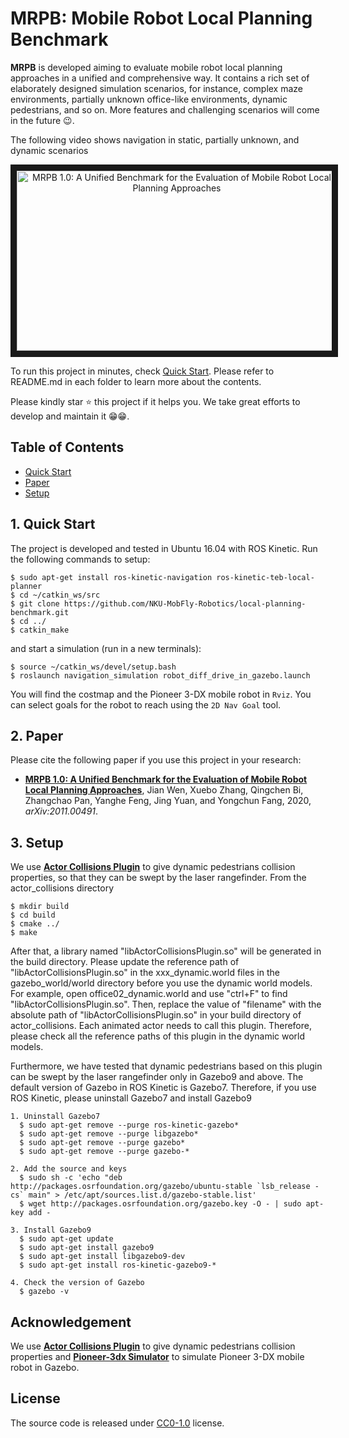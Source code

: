 # MRPB: Mobile Robot Local Planning Benchmark

**MRPB** is developed aiming to evaluate mobile robot local planning approaches in a unified and comprehensive way. 
It contains a rich set of elaborately designed simulation scenarios, for instance, complex maze environments, 
partially unknown office-like environments, dynamic pedestrians, and so on. 
More features and challenging scenarios will come in the future :wink:.

The following video shows navigation in static, partially unknown, and dynamic scenarios 
<a href="https://youtu.be/X-N0Sf0-ODY" target="_blank"><div align=center><img src="https://upload-images.jianshu.io/upload_images/9115568-09461a7b58f21087.png?imageMogr2/auto-orient/strip%7CimageView2/2/w/1240" 
alt="MRPB 1.0: A Unified Benchmark for the Evaluation of Mobile Robot Local Planning Approaches" width="512" height="288" border="10" /></div></a>

To run this project in minutes, check [Quick Start](#1-Quick-Start). Please refer to README.md in each folder to learn more about the contents.

Please kindly star :star: this project if it helps you. We take great efforts to develop and maintain it :grin::grin:.

## Table of Contents

* [Quick Start](#1-Quick-Start)
* [Paper](#2-Paper)
* [Setup](#3-Setup)

## 1. Quick Start

The project is developed and tested in Ubuntu 16.04 with ROS Kinetic. Run the following commands to setup:

```
$ sudo apt-get install ros-kinetic-navigation ros-kinetic-teb-local-planner
$ cd ~/catkin_ws/src
$ git clone https://github.com/NKU-MobFly-Robotics/local-planning-benchmark.git
$ cd ../
$ catkin_make
```
and start a simulation (run in a new terminals): 
```
$ source ~/catkin_ws/devel/setup.bash
$ roslaunch navigation_simulation robot_diff_drive_in_gazebo.launch
```
You will find the costmap and the Pioneer 3-DX mobile robot in ```Rviz```. You can select goals for the robot to reach using the ```2D Nav Goal``` tool.

## 2. Paper

Please cite the following paper if you use this project in your research: 

- [__MRPB 1.0: A Unified Benchmark for the Evaluation of Mobile Robot Local Planning Approaches__](https://arxiv.org/abs/2011.00491), Jian Wen, Xuebo Zhang,
Qingchen Bi, Zhangchao Pan, Yanghe Feng, Jing Yuan, and Yongchun Fang, 2020, _arXiv:2011.00491_.

## 3. Setup

We use [**Actor Collisions Plugin**](https://github.com/osrf/gazebo/tree/gazebo11/examples/plugins/actor_collisions) to give dynamic pedestrians collision properties, so that they can be swept by the laser rangefinder. From the actor_collisions directory
```
$ mkdir build
$ cd build
$ cmake ../
$ make
```
After that, a library named "libActorCollisionsPlugin.so" will be generated in the build directory. Please update the reference path of "libActorCollisionsPlugin.so" in the xxx_dynamic.world files in the gazebo_world/world directory before you use the dynamic world models. For example, open office02_dynamic.world and use "ctrl+F" to find "libActorCollisionsPlugin.so". Then, replace the value of "filename" with the absolute path of "libActorCollisionsPlugin.so" in your build directory of actor_collisions. Each animated actor needs to call this plugin. Therefore, please check all the reference paths of this plugin in the dynamic world models.

Furthermore, we have tested that dynamic pedestrians based on this plugin can be swept by the laser rangefinder only in Gazebo9 and above. The default version of Gazebo in ROS Kinetic is Gazebo7. Therefore, if you use ROS Kinetic, please uninstall Gazebo7 and install Gazebo9
```
1. Uninstall Gazebo7
  $ sudo apt-get remove --purge ros-kinetic-gazebo* 
  $ sudo apt-get remove --purge libgazebo* 
  $ sudo apt-get remove --purge gazebo* 
  $ sudo apt-get remove --purge gazebo-*

2. Add the source and keys 
  $ sudo sh -c 'echo "deb http://packages.osrfoundation.org/gazebo/ubuntu-stable `lsb_release -cs` main" > /etc/apt/sources.list.d/gazebo-stable.list'
  $ wget http://packages.osrfoundation.org/gazebo.key -O - | sudo apt-key add -

3. Install Gazebo9
  $ sudo apt-get update
  $ sudo apt-get install gazebo9
  $ sudo apt-get install libgazebo9-dev
  $ sudo apt-get install ros-kinetic-gazebo9-*

4. Check the version of Gazebo
  $ gazebo -v
```

## Acknowledgement
  We use [**Actor Collisions Plugin**](https://github.com/osrf/gazebo/tree/gazebo11/examples/plugins/actor_collisions) to give dynamic pedestrians collision properties and [**Pioneer-3dx Simulator**](https://github.com/BruceChanJianLe/p3dx) to simulate Pioneer 3-DX mobile robot in Gazebo.

## License
The source code is released under [CC0-1.0](https://choosealicense.com/licenses/cc0-1.0/) license.